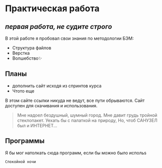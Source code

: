 # Практическая работа 
## _первая работа, не судите строго_



В этой работе я пробовал свои знания по методологии БЭМ:

- Структура файлов
- Верстка 
- Волшебство✨

 ## Планы

- дополнить сайт исходя из спринтов курса
- Чтото еще 

В этом сайте ссылки никуда не ведут, все пути обрываются. 
Сайт доступен для скачивания и использования.

> Мне надоел бездушный, шумный город.
Мне давит грудь тройной стеклопакет.
Уехать бы с палаткой на природу,
Но, чтоб САНУЗЕЛ был и ИНТЕРНЕТ...


## Программы

Я бы мог натолкать сюда программ, если бы можно было испольs

```sh
Спокойной ночи
```
